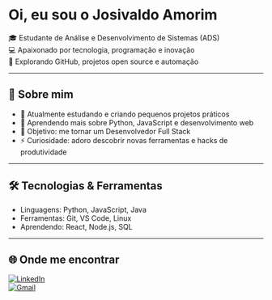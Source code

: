 # Oi, eu sou o Josivaldo Amorim  

🎓 Estudante de Análise e Desenvolvimento de Sistemas (ADS)  
💻 Apaixonado por tecnologia, programação e inovação  
🚀 Explorando GitHub, projetos open source e automação  

---

## 🌟 Sobre mim
- 🔭 Atualmente estudando e criando pequenos projetos práticos  
- 🌱 Aprendendo mais sobre Python, JavaScript e desenvolvimento web  
- 🎯 Objetivo: me tornar um Desenvolvedor Full Stack  
- ⚡ Curiosidade: adoro descobrir novas ferramentas e hacks de produtividade  

---

## 🛠️ Tecnologias & Ferramentas
- Linguagens: Python, JavaScript, Java  
- Ferramentas: Git, VS Code, Linux  
- Aprendendo: React, Node.js, SQL  


---

## 🌐 Onde me encontrar
[![LinkedIn](https://img.shields.io/badge/LinkedIn-0077B5?style=for-the-badge&logo=linkedin&logoColor=white)](https://linkedin.com/in/SEU-LINK)  
[![Gmail](https://img.shields.io/badge/-Email-D14836?style=for-the-badge&logo=gmail&logoColor=white)](mailto:SEUEMAIL@gmail.com)
